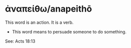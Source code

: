 # ἀναπείθω/anapeithō 
This word is an action. It is a verb.

* This word means to persuade someone to do something. 

See: Acts 18:13
